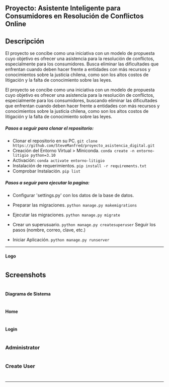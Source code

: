 ## Proyecto: Asistente Inteligente para Consumidores en Resolución de Conflictos Online

## Descripción 
El proyecto se concibe como una iniciativa con un modelo de propuesta cuyo objetivo es ofrecer una asistencia para la resolución de conflictos, especialmente para los consumidores. Busca eliminar las dificultades que enfrentan cuando deben hacer frente a entidades con más recursos y conocimientos sobre la justicia chilena, como son los altos costos de litigación y la falta de conocimiento sobre las leyes.

El proyecto se concibe como una iniciativa con un modelo de propuesta cuyo objetivo es ofrecer una asistencia para la resolución de conflictos, especialmente para los consumidores, buscando eliminar las dificultades que enfrentan cuando deben hacer frente a entidades con más recursos y conocimientos sobre la justicia chilena, como son los altos costos de litigación y la falta de conocimiento sobre las leyes.

##### Pasos a seguir para clonar el repositorio:
- Clonar el repositorio en su PC.
`git clone https://github.com/SteveManfred/proyecto_asistencia_digital.git`
- Creación del Entorno Virtual > Miniconda.
`conda create -n entorno-litigio python=3.10`  
- Activación:
`conda activate entorno-litigio`  
- Instalación de requerimientos.
`pip install -r requirements.txt`  
- Comprobar Instalación.
`pip list`  

##### Pasos a seguir para ejecutar la pagina:
- Configurar 'settings.py' con los datos de la base de datos. 

- Preparar las migraciones.
`python manage.py makemigrations`  

- Ejecutar las migraciones.
`python manage.py migrate`  

- Crear un superusuario.
`python manage.py createsuperuser`
Seguir los pasos (nombre, correo, clave, etc.)

- Iniciar Aplicación.
`python manage.py runserver`

------------
#### Logo
#
## Screenshots
#
#### Diagrama de Sistema
#
#### Home
# 
#### Login
#
### Administrator
# 
### Create User
# 
------------


